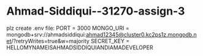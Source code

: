 # Ahmad-Siddiqui--31270-assign-3


plz create .env file:
PORT = 3000
MONGO_URI = mongodb+srv://ahmadsiddiqui:ahmad12345@cluster0.kc2ps1z.mongodb.net/?retryWrites=true&w=majority
SECRET_KEY = HELLOMYNAMEISAHMADSIDDIQUIANDIAMADEVELOPER

